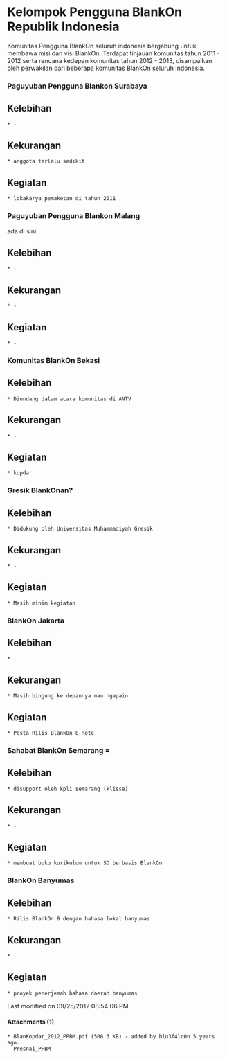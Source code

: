 # Kelompok Pengguna BlankOn Republik Indonesia

Komunitas Pengguna BlankOn seluruh indonesia bergabung untuk membawa misi dan
visi BlankOn. Terdapat tinjauan komunitas tahun 2011 - 2012 serta rencana
kedepan komunitas tahun 2012 - 2013, disampaikan oleh perwakilan dari beberapa
komunitas BlankOn seluruh Indonesia.

### Paguyuban Pengguna Blankon Surabaya
## Kelebihan
    * -
## Kekurangan
    * anggota terlalu sedikit
## Kegiatan
    * lokakarya pemaketan di tahun 2011
### Paguyuban Pengguna Blankon Malang
ada di ​sini
## Kelebihan
    * -
## Kekurangan
    * -
## Kegiatan
    * -
### Komunitas BlankOn Bekasi
## Kelebihan
    * Diundang dalam acara komunitas di ANTV
## Kekurangan
    * -
## Kegiatan
    * kopdar
### Gresik BlankOnan?
## Kelebihan
    * Didukung oleh Universitas Muhammadiyah Gresik
## Kekurangan
    * -
## Kegiatan
    * Masih minim kegiatan
### BlankOn Jakarta
## Kelebihan
    * -
## Kekurangan
    * Masih bingung ke depannya mau ngapain
## Kegiatan
    * Pesta Rilis BlankOn 8 Rote
### Sahabat BlankOn Semarang =
## Kelebihan
    * disupport oleh kpli semarang (klisse)
## Kekurangan
    * -
## Kegiatan
    * membuat buku kurikulum untuk SD berbasis BlankOn
### BlankOn Banyumas
## Kelebihan
    * Rilis BlankOn 8 dengan bahasa lokal banyumas
## Kekurangan
    * -
## Kegiatan
    * proyek penerjemah bahasa daerah banyumas
Last modified on 09/25/2012 08:54:06 PM
#### Attachments (1)
    * BlanKopdar_2012_PPBM.pdf​ (506.3 KB) - added by blu3f4lc0n 5 years ago.
      Presnai_PPBM



